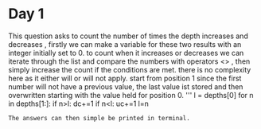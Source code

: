 # Day 1
This question asks to count the number of times the depth increases and decreases , firstly we can make a variable for these two results with an integer initially set to 0.
to count when it increases or decreases we can iterate through the list and compare the numbers with operators <> , then simply increase the count if the conditions are met. there is no complexity here as it either will or will not apply. start from position 1 since the first number will not have a previous value, the last value ist stored and then overwritten starting with the value held for position 0.
'''
l = depths[0]
for n in depths[1:]:
    if n>l:
        dc+=1
    if n<l:
        uc+=1
    l=n
```
The answers can then simple be printed in terminal.